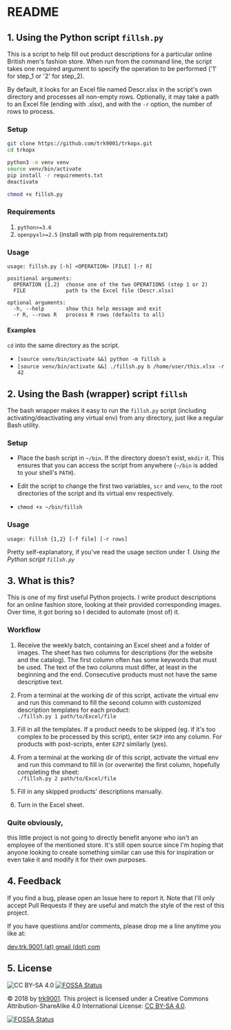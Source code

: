 # README

## 1. Using the Python script `fillsh.py`

This is a script to help fill out product descriptions for a particular online
British men's fashion store. When run from the command line, the script takes
one required argument to specify the operation to be performed ('1' for step_1
or '2' for step_2).

By default, it looks for an Excel file named Descr.xlsx in the script's own
directory and processes all non-empty rows. Optionally, it may take a path to
an Excel file (ending with .xlsx), and with the `-r` option, the number of rows
to process.

### Setup

```bash
git clone https://github.com/trk9001/trkopx.git
cd trkopx

python3 -m venv venv
source venv/bin/activate
pip install -r requirements.txt
deactivate

chmod +x fillsh.py
```

### Requirements

1. `python>=3.6`
2. `openpyxl>=2.5` (install with pip from requirements.txt)

### Usage

```
usage: fillsh.py [-h] <OPERATION> [FILE] [-r R]

positional arguments:
  OPERATION {1,2}  choose one of the two OPERATIONS (step 1 or 2)
  FILE             path to the Excel file (Descr.xlsx)

optional arguments:
  -h, --help       show this help message and exit
  -r R, --rows R   process R rows (defaults to all)
```

#### Examples

`cd` into the same directory as the script.

- `[source venv/bin/activate &&] python -m fillsh a`
- `[source venv/bin/activate &&] ./fillsh.py b /home/user/this.xlsx -r 42`

## 2. Using the Bash (wrapper) script `fillsh`

The bash wrapper makes it easy to run the `fillsh.py` script (including
activating/deactivating any virtual env) from any directory, just like a regular
Bash utility.

### Setup

- Place the bash script in `~/bin`. If the directory doesn't exist, `mkdir` it.
This ensures that you can access the script from anywhere (`~/bin` is added to
your shell's `PATH`).

- Edit the script to change the first two variables, `scr` and `venv`, to the
root directories of the script and its virtual env respectively.

- `chmod +x ~/bin/fillsh`

### Usage

```
usage: fillsh {1,2} [-f file] [-r rows]
```

Pretty self-explanatory, if you've read the usage section under *1. Using the
Python script `fillsh.py`*

## 3. What is this?

This is one of my first useful Python projects. I write product descriptions
for an online fashion store, looking at their provided corresponding images.
Over time, it got boring so I decided to automate (most of) it.

### Workflow

1. Receive the weekly batch, containing an Excel sheet and a folder of images.
The sheet has two columns for descriptions (for the website and the catalog).
The first column often has some keywords that must be used. The text of the two
columns must differ, at least in the beginning and the end. Consecutive
products must not have the same descriptive text.

2. From a terminal at the working dir of this script, activate the virtual env
and run this command to fill the second column with customized description
templates for each product:  
`./fillsh.py 1 path/to/Excel/file`

3. Fill in all the templates. If a product needs to be skipped (eg. if it's too
complex to be processed by this script), enter `SKIP` into any column. For
products with post-scripts, enter `EZPZ` similarly (yes).

4. From a terminal at the working dir of this script, activate the virtual env
and run this command to fill in (or overwrite) the first column, hopefully
completing the sheet:  
`./fillsh.py 2 path/to/Excel/file`

5. Fill in any skipped products' descriptions manually.

6. Turn in the Excel sheet.

### Quite obviously,

this little project is not going to directly benefit anyone who isn't an
employee of the mentioned store. It's still open source since I'm hoping that
anyone looking to create something similar can use this for inspiration or even
take it and modify it for their own purposes.

## 4. Feedback

If you find a bug, please open an Issue here to report it. Note that I'll only
accept Pull Requests if they are useful and match the style of the rest of this
project.

If you have questions and/or comments, please drop me a line anytime you like
at:

[dev.trk.9001 (at) gmail (dot) com](mailto:dev.trk.9001@gmail.com)

## 5. License

![CC BY-SA 4.0](https://i.creativecommons.org/l/by-sa/4.0/88x31.png)
[![FOSSA Status](https://app.fossa.io/api/projects/git%2Bgithub.com%2Ftrk9001%2Ffillsheet.svg?type=shield)](https://app.fossa.io/projects/git%2Bgithub.com%2Ftrk9001%2Ffillsheet?ref=badge_shield)

© 2018 by [trk9001](mailto:dev.trk.9001@gmail.com).
This project is licensed under a Creative Commons Attribution-ShareAlike 4.0
International License:
[CC BY-SA 4.0](https://creativecommons.org/licenses/by-sa/4.0).

[![FOSSA Status](https://app.fossa.io/api/projects/git%2Bgithub.com%2Ftrk9001%2Ffillsheet.svg?type=large)](https://app.fossa.io/projects/git%2Bgithub.com%2Ftrk9001%2Ffillsheet?ref=badge_large)